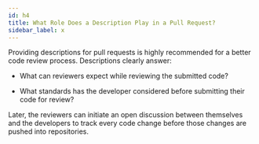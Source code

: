 ```yaml
---
id: h4
title: What Role Does a Description Play in a Pull Request?
sidebar_label: x
---
```


Providing descriptions for pull requests is highly recommended for a better code review process.
 Descriptions clearly answer:

- What can reviewers expect while reviewing the submitted code?

- What standards has the developer considered before submitting their code for review?

Later, the reviewers can initiate an open discussion between themselves and the developers to track every code change before those changes are pushed into repositories.
